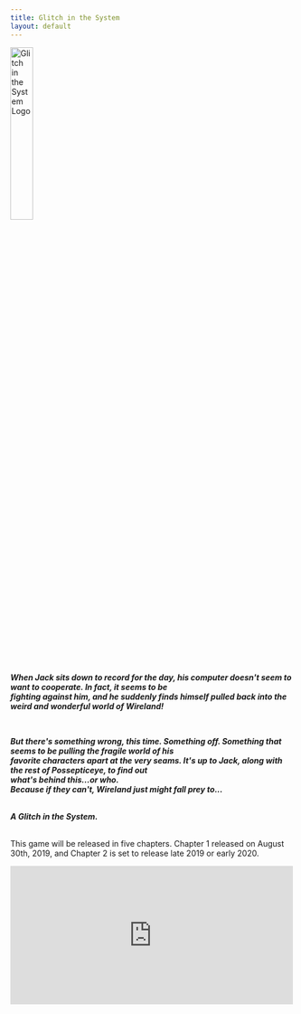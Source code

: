 ```yaml
---
title: Glitch in the System
layout: default
--- 
```

 <img src="{{relative}}../img/GitS%20Logo.png" style="width:28%;height:28%" alt="Glitch in the System Logo" title="Glitch in the System Logo">
  <article>
    <b>
      <i>
        <p>
          When Jack sits down to record for the day, his computer doesn't seem to want to cooperate. In fact, it seems
          to
          be<br />
          fighting against him, and he suddenly finds himself pulled back into the weird and wonderful world of
          Wireland!
        </p>
        <br />
        <p>But there's something wrong, this time. Something off. Something that seems to be pulling the fragile world
          of
          his<br>
          favorite characters apart at the very seams. It's up to Jack, along with the rest of Possepticeye, to find
          out<br>
          what's
          behind this...or who.<br> Because if they can't, Wireland just might fall prey to...</p>
        <br />
        A Glitch in the System.
        <br />
      </i>
    </b>
    <br />
    <p>This game will be released in five chapters. Chapter 1 released on August 30th, 2019, and Chapter 2 is set to
      release
      late 2019 or early 2020.
    </p>

  </article>
  <iframe src="https://widgets.gamejolt.com/package/v1?key=kFBwdRe5" width="500" height="245" frameborder="0"></iframe>
